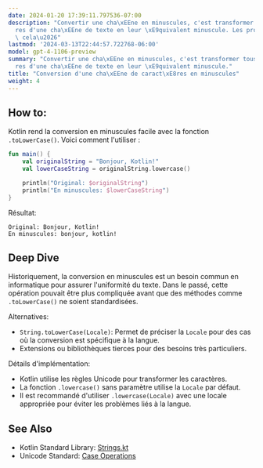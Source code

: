 ```yaml
---
date: 2024-01-20 17:39:11.797536-07:00
description: "Convertir une cha\xEEne en minuscules, c'est transformer tous les caract\xE8\
  res d'une cha\xEEne de texte en leur \xE9quivalent minuscule. Les programmeurs font\
  \ cela\u2026"
lastmod: '2024-03-13T22:44:57.722768-06:00'
model: gpt-4-1106-preview
summary: "Convertir une cha\xEEne en minuscules, c'est transformer tous les caract\xE8\
  res d'une cha\xEEne de texte en leur \xE9quivalent minuscule."
title: "Conversion d'une cha\xEEne de caract\xE8res en minuscules"
weight: 4
---
```


## How to:
Kotlin rend la conversion en minuscules facile avec la fonction `.toLowerCase()`. Voici comment l'utiliser :

```kotlin
fun main() {
    val originalString = "Bonjour, Kotlin!"
    val lowerCaseString = originalString.lowercase()

    println("Original: $originalString")
    println("En minuscules: $lowerCaseString")
}
```

Résultat:
```
Original: Bonjour, Kotlin!
En minuscules: bonjour, kotlin!
```

## Deep Dive
Historiquement, la conversion en minuscules est un besoin commun en informatique pour assurer l'uniformité du texte. Dans le passé, cette opération pouvait être plus compliquée avant que des méthodes comme `.toLowerCase()` ne soient standardisées.

Alternatives:
- `String.toLowerCase(Locale)`: Permet de préciser la `Locale` pour des cas où la conversion est spécifique à la langue.
- Extensions ou bibliothèques tierces pour des besoins très particuliers.

Détails d'implémentation:
- Kotlin utilise les règles Unicode pour transformer les caractères.
- La fonction `.lowercase()` sans paramètre utilise la `Locale` par défaut.
- Il est recommandé d'utiliser `.lowercase(Locale)` avec une locale appropriée pour éviter les problèmes liés à la langue.

## See Also
- Kotlin Standard Library: [Strings.kt](https://kotlinlang.org/api/latest/jvm/stdlib/kotlin.text/)
- Unicode Standard: [Case Operations](http://www.unicode.org/versions/Unicode13.0.0/ch05.pdf)
